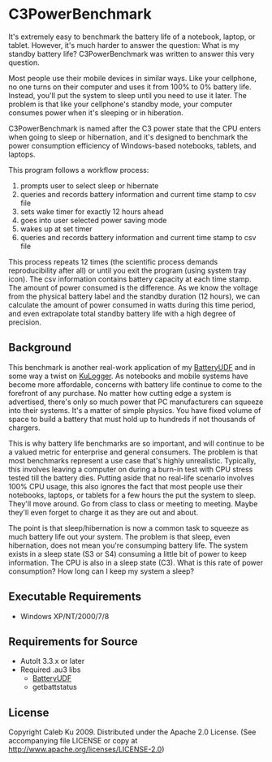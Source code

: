 C3PowerBenchmark
================
It's extremely easy to benchmark the battery life of a notebook, laptop, or tablet. However, it's much harder to answer the question: What is my standby battery life? C3PowerBenchmark was written to answer this very question.

Most people use their mobile devices in similar ways. Like your cellphone, no one turns on their computer and uses it from 100% to 0% battery life. Instead, you'll put the system to sleep until you need to use it later. The problem is that like your cellphone's standby mode, your computer consumes power when it's sleeping or in hiberation. 

C3PowerBenchmark is named after the C3 power state that the CPU enters when going to sleep or hibernation, and it's designed to benchmark the power consumption efficiency of Windows-based notebooks, tablets, and laptops.

This program follows a workflow process:

1. prompts user to select sleep or hibernate
2. queries and records battery information and current time stamp to csv file
3. sets wake timer for exactly 12 hours ahead
4. goes into user selected power saving mode
5. wakes up at set timer
6. queries and records battery information and current time stamp  to csv file

This process repeats 12 times (the scientific process demands reproducibility after all) or until you exit the program (using system tray icon). The csv information contains battery capacity at each time stamp. The amount of power consumed is the difference. As we know the voltage from the physical battery label and the standby duration (12 hours), we can calculate the amount of power consumed in watts during this time period, and even extrapolate total standby battery life with a high degree of precision.

## Background

This benchmark is another real-work application of my [BatteryUDF](../../../BatteryUDF/) and in some way a twist on [KuLogger](../../../KuLogger). As notebooks and mobile systems have become more affordable, concerns with battery life continue to come to the forefront of any purchase. No matter how cutting edge a system is advertised, there's only so much power that PC manufacturers can squeeze into their systems. It's a matter of simple physics. You have fixed volume of space to build a battery that must hold up to hundreds if not thousands of chargers.

This is why battery life benchmarks are so important, and will continue to be a valued metric for enterprise and general consumers. The problem is that most benchmarks represent a use case that's highly unrealistic. Typically, this involves leaving a computer on during a burn-in test with CPU stress tested till the battery dies. Putting aside that no real-life scenario involves 100% CPU usage, this also ignores the fact that most people use their notebooks, laptops, or tablets for a few hours the put the system to sleep. They'll move around. Go from class to class or meeting to meeting. Maybe they'll even forget to charge it as they are out and about. 

The point is that sleep/hibernation is now a common task to squeeze as much battery life out your system. The problem is that sleep, even hibernation, does not mean you're consumping battery life. The system exists in a sleep state (S3 or S4) consuming a little bit of power to keep information. The CPU is also in a sleep state (C3). What is this rate of power consumption? How long can I keep my system a sleep?

## Executable Requirements
* Windows XP/NT/2000/7/8

## Requirements for Source
* AutoIt 3.3.x or later
* Required .au3 libs
  * [BatteryUDF](../../../BatteryUDF/)
  * getbattstatus

## License

Copyright Caleb Ku 2009. Distributed under the Apache 2.0 License. (See accompanying file LICENSE or copy at http://www.apache.org/licenses/LICENSE-2.0)
